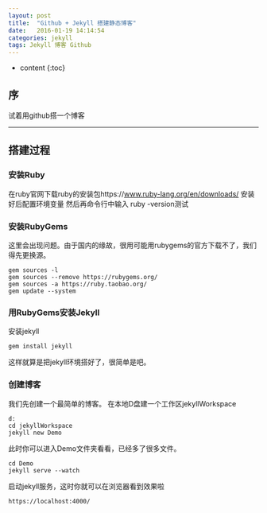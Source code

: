 ```yaml
---
layout: post
title:  "Github + Jekyll 搭建静态博客"
date:   2016-01-19 14:14:54
categories: jekyll
tags: Jekyll 博客 Github
---
```


* content
{:toc}


## 序

试着用github搭一个博客

----------

## 搭建过程

### 安装Ruby

在ruby官网下载ruby的安装包https://www.ruby-lang.org/en/downloads/ 
安装好后配置环境变量
然后再命令行中输入 ruby -version测试

### 安装RubyGems

这里会出现问题。由于国内的缘故，很用可能用rubygems的官方下载不了，我们得先更换源。

```
gem sources -l 
gem sources --remove https://rubygems.org/
gem sources -a https://ruby.taobao.org/  
gem update --system 
```

### 用RubyGems安装Jekyll

安装jekyll

```
gem install jekyll
```
 
这样就算是把jekyll环境搭好了，很简单是吧。

### 创建博客

我们先创建一个最简单的博客。 
在本地D盘建一个工作区jekyllWorkspace

```
d:
cd jekyllWorkspace
jekyll new Demo
```

此时你可以进入Demo文件夹看看，已经多了很多文件。

```
cd Demo
jekyll serve --watch
```

启动jekyll服务，这时你就可以在浏览器看到效果啦

```
https://localhost:4000/
```

